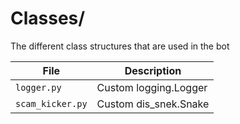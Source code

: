 # Classes/

The different class structures that are used in the bot

| File             | Description           |
| ---------------- | --------------------- |
| `logger.py`      | Custom logging.Logger |
| `scam_kicker.py` | Custom dis_snek.Snake |

